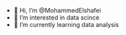 - 👋 Hi, I’m @MohammedElshafei
- 👀 I’m interested in data scince
- 🌱 I’m currently learning data analysis 

<!---
MohammedElshafei/MohammedElshafei is a ✨ special ✨ repository because its `README.md` (this file) appears on your GitHub profile.
You can click the Preview link to take a look at your changes.
--->
